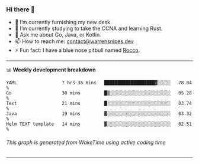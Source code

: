 ### Hi there 👋

- 🔭 I’m currently furnishing my new desk.
- 🌱 I’m currently studying to take the CCNA and learning Rust.
- 💬 Ask me about Go, Java, or Kotlin.
- 📫 How to reach me: contact@warrensnipes.dev
- ⚡ Fun fact: I have a blue nose pitbull named [Rocco](https://i.imgur.com/iLsSCKu.jpg).

-------

📊 **Weekly development breakdown**
<!--START_SECTION:waka-->
```text
YAML                 7 hrs 35 mins   ███████████████████▓░░░░░   78.04 % 
Go                   30 mins         █▒░░░░░░░░░░░░░░░░░░░░░░░   05.28 % 
Text                 21 mins         █░░░░░░░░░░░░░░░░░░░░░░░░   03.74 % 
Java                 19 mins         ▓░░░░░░░░░░░░░░░░░░░░░░░░   03.32 % 
Helm TEXT template   14 mins         ▓░░░░░░░░░░░░░░░░░░░░░░░░   02.51 % 
```
<!--END_SECTION:waka-->
###### *This graph is generated from WakeTime using active coding time*
-------
